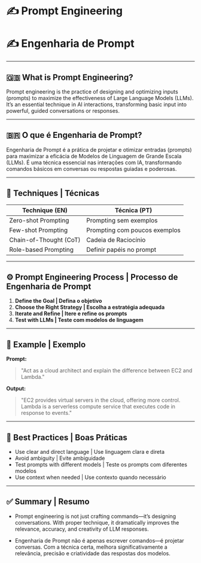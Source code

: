 # ✍️ Prompt Engineering  
# ✍️ Engenharia de Prompt

---

## 🇬🇧 What is Prompt Engineering?

Prompt engineering is the practice of designing and optimizing inputs (prompts) to maximize the effectiveness of Large Language Models (LLMs). It’s an essential technique in AI interactions, transforming basic input into powerful, guided conversations or responses.

---

## 🇧🇷 O que é Engenharia de Prompt?

Engenharia de Prompt é a prática de projetar e otimizar entradas (prompts) para maximizar a eficácia de Modelos de Linguagem de Grande Escala (LLMs). É uma técnica essencial nas interações com IA, transformando comandos básicos em conversas ou respostas guiadas e poderosas.

---

## 🧠 Techniques | Técnicas

| Technique (EN)         | Técnica (PT)                   |
|------------------------|-------------------------------|
| Zero-shot Prompting    | Prompting sem exemplos        |
| Few-shot Prompting     | Prompting com poucos exemplos |
| Chain-of-Thought (CoT) | Cadeia de Raciocínio          |
| Role-based Prompting   | Definir papéis no prompt      |

---

## ⚙️ Prompt Engineering Process | Processo de Engenharia de Prompt

1. **Define the Goal | Defina o objetivo**
2. **Choose the Right Strategy | Escolha a estratégia adequada**  
3. **Iterate and Refine | Itere e refine os prompts**  
4. **Test with LLMs | Teste com modelos de linguagem**  
   
---

## 🧪 Example | Exemplo

**Prompt:**  
> "Act as a cloud architect and explain the difference between EC2 and Lambda."

**Output:**  
> "EC2 provides virtual servers in the cloud, offering more control. Lambda is a serverless compute service that executes code in response to events."

---

## 📌 Best Practices | Boas Práticas

- Use clear and direct language | Use linguagem clara e direta  
- Avoid ambiguity | Evite ambiguidade  
- Test prompts with different models | Teste os prompts com diferentes modelos  
- Use context when needed | Use contexto quando necessário  

---

## ✅ Summary | Resumo

* Prompt engineering is not just crafting commands—it’s designing conversations. With proper technique, it dramatically improves the relevance, accuracy, and creativity of LLM responses.

* Engenharia de Prompt não é apenas escrever comandos—é projetar conversas. Com a técnica certa, melhora significativamente a relevância, precisão e criatividade das respostas dos modelos.
